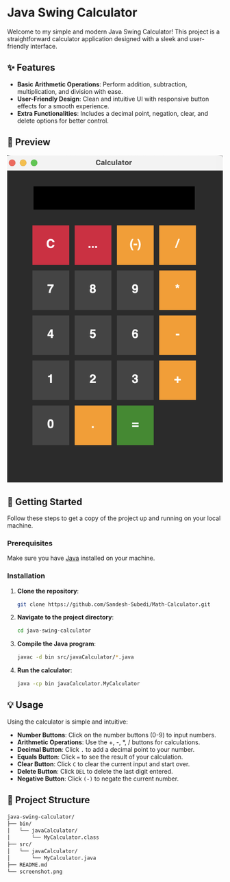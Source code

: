 # Java Swing Calculator

Welcome to my simple and modern Java Swing Calculator! This project is a straightforward calculator application designed with a sleek and user-friendly interface.

## ✨ Features

- **Basic Arithmetic Operations**: Perform addition, subtraction, multiplication, and division with ease.
- **User-Friendly Design**: Clean and intuitive UI with responsive button effects for a smooth experience.
- **Extra Functionalities**: Includes a decimal point, negation, clear, and delete options for better control.

## 🎨 Preview

![Calculator Preview](src/calculatorImage/calculator.png)

## 🚀 Getting Started

Follow these steps to get a copy of the project up and running on your local machine.

### Prerequisites

Make sure you have [Java](https://www.oracle.com/java/technologies/javase-jdk11-downloads.html) installed on your machine.

### Installation

1. **Clone the repository**:
    ```bash
    git clone https://github.com/Sandesh-Subedi/Math-Calculator.git
    ```
2. **Navigate to the project directory**:
    ```bash
    cd java-swing-calculator
    ```
3. **Compile the Java program**:
    ```bash
    javac -d bin src/javaCalculator/*.java
    ```
4. **Run the calculator**:
    ```bash
    java -cp bin javaCalculator.MyCalculator
    ```

## 💡 Usage

Using the calculator is simple and intuitive:

- **Number Buttons**: Click on the number buttons (0-9) to input numbers.
- **Arithmetic Operations**: Use the +, -, *, / buttons for calculations.
- **Decimal Button**: Click `.` to add a decimal point to your number.
- **Equals Button**: Click `=` to see the result of your calculation.
- **Clear Button**: Click `C` to clear the current input and start over.
- **Delete Button**: Click `DEL` to delete the last digit entered.
- **Negative Button**: Click `(-)` to negate the current number.

## 📁 Project Structure

```plaintext
java-swing-calculator/
├── bin/
│   └── javaCalculator/
│       └── MyCalculator.class
├── src/
│   └── javaCalculator/
│       └── MyCalculator.java
├── README.md
└── screenshot.png
